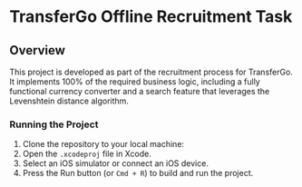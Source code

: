 # TransferGo Offline Recruitment Task
## Overview

This project is developed as part of the recruitment process for TransferGo. It implements 100% of the required business logic, including a fully functional currency converter and a search feature that leverages the Levenshtein distance algorithm.

### Running the Project

1. Clone the repository to your local machine:
2. Open the `.xcodeproj` file in Xcode.
3. Select an iOS simulator or connect an iOS device.
4. Press the Run button (or `Cmd + R`) to build and run the project.

